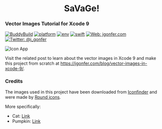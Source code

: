 # <center>SaVaGe!</center>
### Vector Images Tutorial for Xcode 9
[![BuddyBuild](https://dashboard.buddybuild.com/api/statusImage?appID=59f9da49a53eea00010b40ea&branch=master&build=latest)](https://dashboard.buddybuild.com/apps/59f9da49a53eea00010b40ea/build/latest?branch=master)
[![platform](https://img.shields.io/badge/platform-ios-lightgrey.svg?style=flat)](https://developer.apple.com/ios/)
[![env](https://img.shields.io/badge/env-xcode_9.1-lightgrey.svg?style=flat)](https://developer.apple.com/xcode/)
[![swift](https://img.shields.io/badge/swift-4.0.2-orange.svg?style=flat)](https://swift.org/)
[![Web: jgonfer.com](https://img.shields.io/badge/web-jgonfer.com-yellow.svg?style=flat)](https://jgonfer.com)
[![Twitter: @j_gonfer](https://img.shields.io/badge/twitter-@j__gonfer-blue.svg?style=flat)](https://twitter.com/j_gonfer)

![Icon App](https://jgonfer.com/blog/wp-content/uploads/2017/10/vector-images-tutorial.png)

Visit the related post to learn about the vector images in Xcode 9 and make this project from scratch at https://jgonfer.com/blog/vector-images-in-xcode-9/.

### Credits

The images used in this project have been downloaded from [Iconfinder](https://www.iconfinder.com/roundicons) and were made by [Round icons](https://roundicons.com/).

More specifically:
- Cat: [Link](https://www.iconfinder.com/icons/1573287/animal_cat_halloween_pet_scary_spooky_icon#size=128)
- Pumpkin: [Link](https://www.iconfinder.com/icons/1573289/decoration_halloween_holiday_pumpkin_scary_spooky_icon#size=128)
